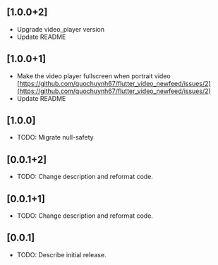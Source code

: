 ## [1.0.0+2]

* Upgrade video_player version
* Update README

## [1.0.0+1]

* Make the video player fullscreen when portrait video [https://github.com/quochuynh67/flutter_video_newfeed/issues/2](https://github.com/quochuynh67/flutter_video_newfeed/issues/2)
* Update README

## [1.0.0]

* TODO: Migrate null-safety

## [0.0.1+2]

* TODO: Change description and reformat code.

## [0.0.1+1]

* TODO: Change description and reformat code.

## [0.0.1]

* TODO: Describe initial release.
